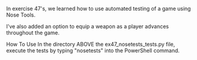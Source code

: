 In exercise 47's, we learned how to use automated testing of a game using Nose Tools.

I've also added an option to equip a weapon as a player advances throughout the game.

How To Use
In the directory ABOVE the ex47_nosetests_tests.py file, execute the tests by typing "nosetests" into the PowerShell command.
